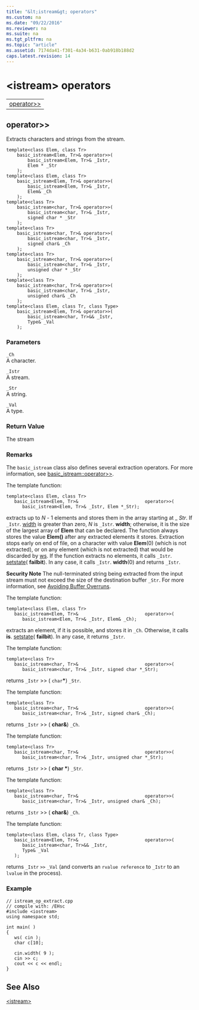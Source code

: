 ```yaml
---
title: "&lt;istream&gt; operators"
ms.custom: na
ms.date: "09/22/2016"
ms.reviewer: na
ms.suite: na
ms.tgt_pltfrm: na
ms.topic: "article"
ms.assetid: 7174da41-f301-4a34-b631-0ab918b188d2
caps.latest.revision: 14
---
```

# &lt;istream&gt; operators
||  
|-|  
|[operator&gt;&gt;](#operator_gt__gt_)|  
  
##  <a name="operator_gt__gt_"></a>  operator&gt;&gt;  
 Extracts characters and strings from the stream.  
  
```  
template<class Elem, class Tr>  
    basic_istream<Elem, Tr>& operator>>(  
        basic_istream<Elem, Tr>& _Istr,   
        Elem * _Str  
    );  
template<class Elem, class Tr>  
    basic_istream<Elem, Tr>& operator>>(  
        basic_istream<Elem, Tr>& _Istr,   
        Elem& _Ch  
    );  
template<class Tr>  
    basic_istream<char, Tr>& operator>>(  
        basic_istream<char, Tr>& _Istr,   
        signed char * _Str  
    );  
template<class Tr>  
    basic_istream<char, Tr>& operator>>(  
        basic_istream<char, Tr>& _Istr,   
        signed char& _Ch  
    );  
template<class Tr>  
    basic_istream<char, Tr>& operator>>(  
        basic_istream<char, Tr>& _Istr,   
        unsigned char * _Str  
    );  
template<class Tr>  
    basic_istream<char, Tr>& operator>>(  
        basic_istream<char, Tr>& _Istr,   
        unsigned char& _Ch  
    );  
template<class Elem, class Tr, class Type>  
    basic_istream<Elem, Tr>& operator>>(  
        basic_istream<char, Tr>&& _Istr,  
        Type& _Val  
    );  
```  
  
### Parameters  
 `_Ch`  
 A character.  
  
 `_Istr`  
 A stream.  
  
 `_Str`  
 A string.  
  
 `_Val`  
 A type.  
  
### Return Value  
 The stream  
  
### Remarks  
 The `basic_istream` class also defines several extraction operators. For more information, see [basic_istream::operator&gt;&gt;](../vs140/basic_istream-class.md#basic_istream__operator_gt__gt_).  
  
 The template function:  
  
```  
template<class Elem, class Tr>  
   basic_istream<Elem, Tr>&                         operator>>(  
      basic_istream<Elem, Tr>& _Istr, Elem *_Str);  
```  
  
 extracts up to                         *N* - 1 elements and stores them in the array starting at _                        *Str*. If `_Istr`. [width](../vs140/ios_base-class.md#ios_base__width) is greater than zero,                         *N* is `_Istr`. **width**; otherwise, it is the size of the largest array of **Elem** that can be declared. The function always stores the value **Elem()** after any extracted elements it stores. Extraction stops early on end of file, on a character with value **Elem**(0) (which is not extracted), or on any element (which is not extracted) that would be discarded by [ws](../vs140/-istream--functions.md#ws). If the function extracts no elements, it calls `_Istr`. [setstate](../vs140/basic_ios-class.md#basic_ios__setstate)( **failbit**). In any case, it calls `_Istr`. **width**(0) and returns `_Istr`.  
  
 **Security Note** The null-terminated string being extracted from the input stream must not exceed the size of the destination buffer `_Str`. For more information, see                         [Avoiding Buffer Overruns](http://msdn.microsoft.com/library/windows/desktop/ms717795).  
  
 The template function:  
  
```  
template<class Elem, class Tr>  
   basic_istream<Elem, Tr>&                         operator>>(  
      basic_istream<Elem, Tr>& _Istr, Elem& _Ch);  
```  
  
 extracts an element, if it is possible, and stores it in `_Ch`. Otherwise, it calls **is**. [setstate](../vs140/basic_ios-class.md#basic_ios__setstate)( **failbit**). In any case, it returns `_Istr`.  
  
 The template function:  
  
```  
template<class Tr>  
   basic_istream<char, Tr>&                         operator>>(  
      basic_istream<char, Tr>& _Istr, signed char *_Str);  
```  
  
 returns `_Istr` >> ( `char`**\***) `_Str`.  
  
 The template function:  
  
```  
template<class Tr>  
   basic_istream<char, Tr>&                         operator>>(  
      basic_istream<char, Tr>& _Istr, signed char& _Ch);  
```  
  
 returns `_Istr` >> ( **char&**) `_Ch`.  
  
 The template function:  
  
```  
template<class Tr>  
   basic_istream<char, Tr>&                         operator>>(  
      basic_istream<char, Tr>& _Istr, unsigned char *_Str);  
```  
  
 returns `_Istr` >> ( **char \***) `_Str`.  
  
 The template function:  
  
```  
template<class Tr>  
   basic_istream<char, Tr>&                         operator>>(  
      basic_istream<char, Tr>& _Istr, unsigned char& _Ch);  
```  
  
 returns `_Istr` >> ( **char&**) `_Ch`.  
  
 The template function:  
  
```  
template<class Elem, class Tr, class Type>  
   basic_istream<Elem, Tr>&                         operator>>(  
      basic_istream<char, Tr>&& _Istr,  
      Type& _Val  
   );  
```  
  
 returns `_Istr` `>>` `_Val` (and converts an `rvalue reference` to `_Istr` to an `lvalue` in the process).  
  
### Example  
  
```  
// istream_op_extract.cpp  
// compile with: /EHsc  
#include <iostream>  
using namespace std;  
  
int main( )   
{  
   ws( cin );  
   char c[10];  
  
   cin.width( 9 );  
   cin >> c;  
   cout << c << endl;  
}  
```  
  
## See Also  
 [&lt;istream&gt;](../vs140/-istream-.md)